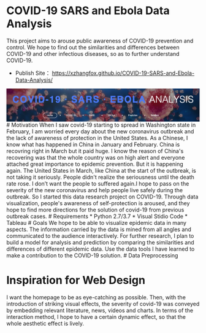 # COVID-19 SARS and Ebola Data Analysis
This project aims to arouse public awareness of COVID-19 prevention and control. We hope to find out the similarities and differences between COVID-19 and other infectious diseases, so as to further understand COVID-19.
* Publish Site： https://xzhangfox.github.io/COVID-19-SARS-and-Ebola-Data-Analysis/
<img align="center" src="https://github.com/xzhangfox/COVID-19-SARS-and-Ebola-Data-Analysis/blob/master/images/header.png?raw=true" />
# Motivation
When I saw covid-19 starting to spread in Washington state in February, I am worried every day about the new coronavirus outbreak and the lack of awareness of protection in the United States. 
As a Chinese, I know what has happened in China in January and February. China is recovring right in March but it paid huge. I know the reason of China's recovering was that the whole country was on high alert and everyone attached great importance to epidemic prevention.
But it is happening again. The United States in March, like China at the start of the outbreak, is not taking it seriously. People didn't realize the seriousness until the death rate rose. I don’t want the people to suffered again.I hope to pass on the severity of the new coronavirus and help people live safely during the outbreak.
So I started this data research project on COVID-19. Through data visualization, people's awareness of self-protection is aroused, and they hope to find more directions for the solution of covid-19 from previous outbreak cases.
# Requirements
* Python 2.7/3.7
* Visual Stidio Code
* Tableau
# Goals
We hope to be able to visualize epidemic data in many aspects. The information carried by the data is mined from all angles and communicated to the audience interactively. For further research, I plan to build a model for analysis and prediction by comparing the similarities and differences of different epidemic data. Use the data tools I have learned to make a contribution to the COVID-19 solution.
# Data Preprocessing

# Inspiration for Web Design
I want the homepage to be as eye-catching as possible. Then, with the introduction of striking visual effects, the severity of covid-19 was conveyed by embedding relevant literature, news, videos and charts. In terms of the interaction method, I hope to have a certain dynamic effect, so that the whole aesthetic effect is lively.
